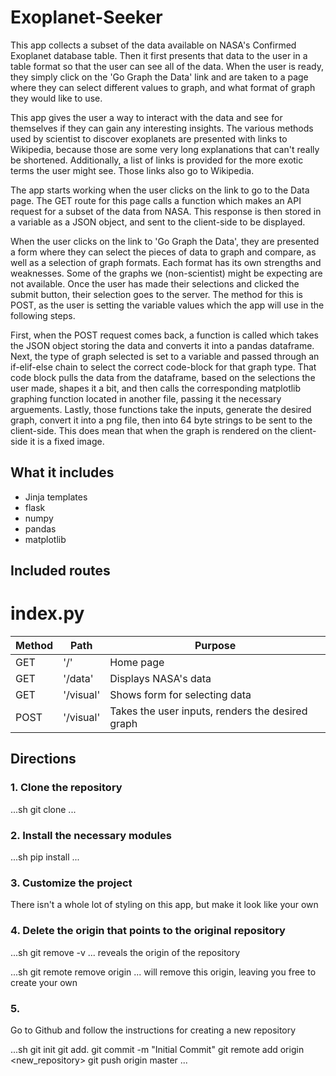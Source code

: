 # Exoplanet-Seeker

This app collects a subset of the data available on NASA's Confirmed Exoplanet database table. Then it first presents that data to the user in a table format so that the user can see all of the data. When the user is ready, they simply click on the 'Go Graph the Data' link and are taken to a page where they can select different values to graph, and what format of graph they would like to use.

This app gives the user a way to interact with the data and see for themselves if they can gain any interesting insights. The various methods used by scientist to discover exoplanets are presented with links to Wikipedia, because those are some very long explanations that can't really be shortened. Additionally, a list of links is provided for the more exotic terms the user might see. Those links also go to Wikipedia.

The app starts working when the user clicks on the link to go to the Data page. The GET route for this page calls a function which makes an API request for a subset of the data from NASA. This response is then stored in a variable as a JSON object, and sent to the client-side to be displayed.

When the user clicks on the link to 'Go Graph the Data', they are presented a form where they can select the pieces of data to graph and compare, as well as a selection of graph formats. Each format has its own strengths and weaknesses. Some of the graphs we (non-scientist) might be expecting are not available. Once the user has made their selections and clicked the submit button, their selection goes to the server. The method for this is POST, as the user is setting the variable values which the app will use in the following steps.

First, when the POST request comes back, a function is called which takes the JSON object storing the data and converts it into a pandas dataframe. Next, the type of graph selected is set to a variable and passed through an if-elif-else chain to select the correct code-block for that graph type. That code block pulls the data from the dataframe, based on the selections the user made, shapes it a bit, and then calls the corresponding matplotlib graphing function located in another file, passing it the necessary arguements. Lastly, those functions take the inputs, generate the desired graph, convert it into a png file, then into 64 byte strings to be sent to the client-side. This does mean that when the graph is rendered on the client-side it is a fixed image.

## What it includes

* Jinja templates
* flask
* numpy
* pandas
* matplotlib

## Included routes

# index.py
|Method|Path|Purpose|
|----------|----------|---------------|
|GET|'/'| Home page|
|GET|'/data'| Displays NASA's data|
|GET|'/visual'| Shows form for selecting data|
|POST|'/visual'| Takes the user inputs, renders the desired graph|

## Directions

### 1. Clone the repository
...sh
git clone <repo link> <new name>
...

### 2. Install the necessary modules

...sh
pip install 
...

### 3. Customize the project

There isn't a whole lot of styling on this app, but make it look like your own

### 4. Delete the origin that points to the original repository

...sh
git remove -v
...
reveals the origin of the repository

...sh
git remote remove origin
...
will remove this origin, leaving you free to create your own

### 5. 

Go to Github and follow the instructions for creating a new repository

...sh 
git init
git add. 
git commit -m "Initial Commit"
git remote add origin <new_repository>
git push origin master
...
